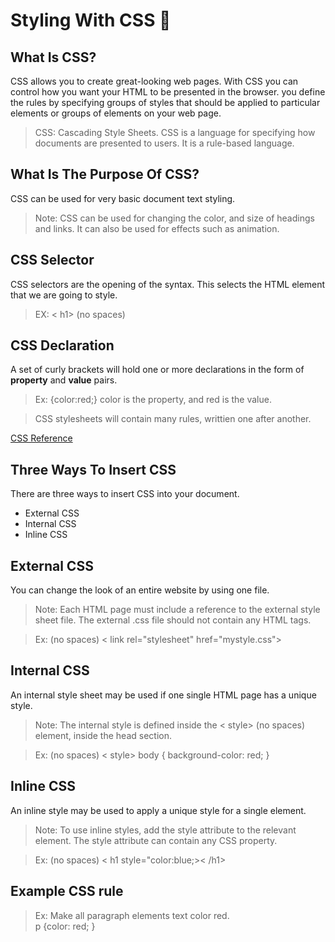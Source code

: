 # Styling With CSS 🎨

## What Is CSS?

CSS allows you to create great-looking web pages. With CSS you can control how you want your HTML to be presented in the browser. you define the rules by specifying groups of styles that should be applied to particular elements or groups of elements on your web page.

> CSS: Cascading Style Sheets. CSS is a language for specifying how documents are presented to users. It is a rule-based language.

## What Is The Purpose Of CSS?

CSS can be used for very basic document text styling. 

> Note: CSS can be used for changing the color, and size of headings and links. It can also be used for effects such as animation.

## CSS Selector

CSS selectors are the opening of the syntax. This selects the HTML element that we are going to style.

> EX: < h1> (no spaces)

## CSS Declaration

A set of curly brackets will hold one or more declarations in the form of **property** and **value** pairs.

> Ex: {color:red;} color is the property, and red is the value.

> CSS stylesheets will contain many rules, writtien one after another.

[CSS Reference](https://developer.mozilla.org/en-US/docs/Web/CSS/Reference)

## Three Ways To Insert CSS

There are three ways to insert CSS into your document.

* External CSS
* Internal CSS
* Inline CSS

## External CSS

You can change the look of an entire website by using one file.

> Note: Each HTML page must include a reference to the external style sheet file. The external .css file should not contain any HTML tags.

> Ex: (no spaces) < link rel="stylesheet" href="mystyle.css">

## Internal CSS

An internal style sheet may be used if one single HTML page has a unique style.

> Note: The internal style is defined inside the < style> (no spaces) element, inside the head section.

> Ex: (no spaces) < style>
body {
    background-color: red;
}

## Inline CSS

An inline style may be used to apply a unique style for a single element.

> Note: To use inline styles, add the style attribute to the relevant element. The style attribute can contain any CSS property.

> Ex: (no spaces) < h1 style="color:blue;>< /h1>

## Example CSS rule

> Ex: Make all paragraph elements text color red.
<br>p {color: red;
}